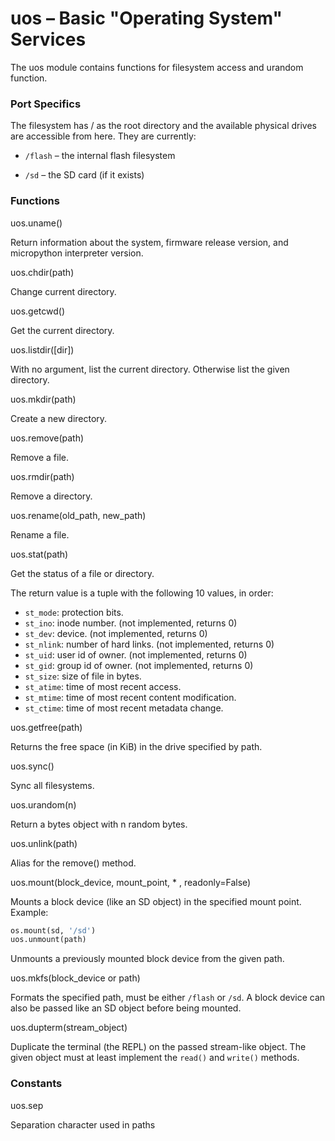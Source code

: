 # uos – Basic "Operating System" Services
The uos module contains functions for filesystem access and urandom function.

### Port Specifics
The filesystem has / as the root directory and the available physical drives are accessible from here. They are currently:

- ``/flash`` – the internal flash filesystem

- ``/sd`` – the SD card (if it exists)

### Functions

<function>uos.uname()</function>

Return information about the system, firmware release version, and micropython interpreter version.

<function>uos.chdir(path)</function>

Change current directory.

<function>uos.getcwd()</function>

Get the current directory.

<function>uos.listdir([dir])</function>

With no argument, list the current directory. Otherwise list the given directory.

<function>uos.mkdir(path)</function>

Create a new directory.

<function>uos.remove(path)</function>

Remove a file.

<function>uos.rmdir(path)</function>

Remove a directory.

<function>uos.rename(old_path, new_path)</function>

Rename a file.

<function>uos.stat(path)</function>

Get the status of a file or directory.

The return value is a tuple with the following 10 values, in order:

- ``st_mode``: protection bits.
- ``st_ino``: inode number. (not implemented, returns 0)
- ``st_dev``: device. (not implemented, returns 0)
- ``st_nlink``: number of hard links. (not implemented, returns 0)
- ``st_uid``: user id of owner. (not implemented, returns 0)
- ``st_gid``: group id of owner. (not implemented, returns 0)
- ``st_size``: size of file in bytes.
- ``st_atime``: time of most recent access.
- ``st_mtime``: time of most recent content modification.
- ``st_ctime``: time of most recent metadata change.

<function>uos.getfree(path)</function>

Returns the free space (in KiB) in the drive specified by path.

<function>uos.sync()</function>

Sync all filesystems.

<function>uos.urandom(n)</function>

Return a bytes object with n random bytes.

<function>uos.unlink(path)</function>

Alias for the remove() method.

<function>uos.mount(block_device, mount_point, * , readonly=False)</function>

Mounts a block device (like an SD object) in the specified mount point. Example:

```python
os.mount(sd, '/sd')
uos.unmount(path)
```

Unmounts a previously mounted block device from the given path.

<function>uos.mkfs(block_device or path)</function>

Formats the specified path, must be either ``/flash`` or ``/sd``. A block device can also be passed like an SD object before being mounted.

<function>uos.dupterm(stream_object)</function>

Duplicate the terminal (the REPL) on the passed stream-like object. The given object must at least implement the ``read()`` and ``write()`` methods.

### Constants
<constant>uos.sep</constant>

Separation character used in paths

